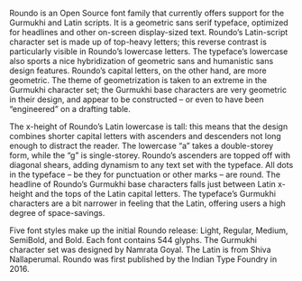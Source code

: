 Roundo is an Open Source font family that currently offers support for the Gurmukhi and Latin scripts. 
It is a geometric sans serif typeface, optimized for headlines and other on-screen display-sized text. 
Roundo’s Latin-script character set is made up of top-heavy letters; this reverse contrast is particularly visible in Roundo’s lowercase letters. 
The typeface’s lowercase also sports a nice hybridization of geometric sans and humanistic sans design features. 
Roundo’s capital letters, on the other hand, are more geometric. 
The theme of geometrization is taken to an extreme in the Gurmukhi character set; the Gurmukhi base characters are very geometric in their design, and appear to be constructed – or even to have been “engineered” on a drafting table.

The x-height of Roundo’s Latin lowercase is tall: this means that the design combines shorter capital letters with ascenders and descenders not long enough to distract the reader. 
The lowercase “a” takes a double-storey form, while the “g” is single-storey. 
Roundo’s ascenders are topped off with diagonal shears, adding dynamism to any text set with the typeface. 
All dots in the typeface – be they for punctuation or other marks – are round. 
The headline of Roundo’s Gurmukhi base characters falls just between Latin x-height and the tops of the Latin capital letters. 
The typeface’s Gurmukhi characters are a bit narrower in feeling that the Latin, offering users a high degree of space-savings.

Five font styles make up the initial Roundo release: Light, Regular, Medium, SemiBold, and Bold. 
Each font contains 544 glyphs. 
The Gurmukhi character set was designed by Namrata Goyal. 
The Latin is from Shiva Nallaperumal. 
Roundo was first published by the Indian Type Foundry in 2016.
